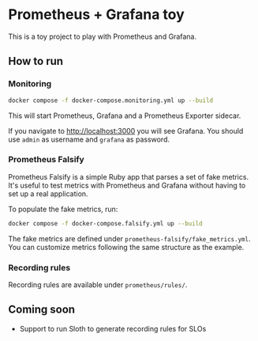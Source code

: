 # Prometheus + Grafana toy

This is a toy project to play with Prometheus and Grafana.

## How to run

### Monitoring

```bash
docker compose -f docker-compose.monitoring.yml up --build
```

This will start Prometheus, Grafana and a Prometheus Exporter sidecar.

If you navigate to [http://localhost:3000](http://localhost:3000) you will see Grafana. You should use `admin` as username and `grafana` as password.

### Prometheus Falsify

Prometheus Falsify is a simple Ruby app that parses a set of fake metrics. It's useful to test metrics with Prometheus and Grafana without having to set up a real application.

To populate the fake metrics, run:

```bash
docker compose -f docker-compose.falsify.yml up --build
```

The fake metrics are defined under `prometheus-falsify/fake_metrics.yml`. You can customize metrics following the same structure as the example.

### Recording rules

Recording rules are available under `prometheus/rules/`.

## Coming soon

- Support to run Sloth to generate recording rules for SLOs
